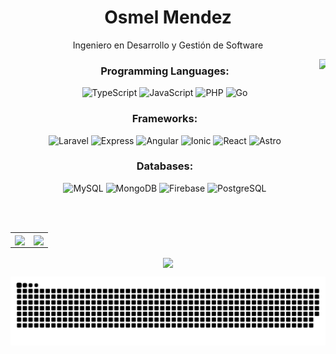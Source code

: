 <h1 align="center">Osmel Mendez</h1>
<p>
  <div align="center">
  Ingeniero en Desarrollo y Gestión de Software
  </div>
</p>
<div> 
  <img src="https://user-images.githubusercontent.com/74038190/225813708-98b745f2-7d22-48cf-9150-083f1b00d6c9.gif" align="right" style="max-width: 10px;height: 250px;">
</div>
<div align="center">

### Programming Languages:
![TypeScript](https://img.shields.io/badge/-TypeScript-000?&logo=TypeScript)
![JavaScript](https://img.shields.io/badge/-JavaScript-000?&logo=JavaScript)
![PHP](https://img.shields.io/badge/-PHP-000?&logo=PHP)
![Go](https://img.shields.io/badge/-GoLand-000?&logo=GoLand)

### Frameworks:
![Laravel](https://img.shields.io/badge/-Laravel-000?&logo=Laravel)
![Express](https://img.shields.io/badge/-Express-000?&logo=express)
![Angular](https://img.shields.io/badge/-Angular-000?&logo=Angular)
![Ionic](https://img.shields.io/badge/-Ionic-000?&logo=Ionic)
![React](https://img.shields.io/badge/-React-000?&logo=React)
![Astro](https://img.shields.io/badge/-Astro-000?&logo=Astro)

### Databases:
![MySQL](https://img.shields.io/badge/-MySQL-000?&logo=MySQL)
![MongoDB](https://img.shields.io/badge/-MongoDB-000?&logo=MongoDB)
![Firebase](https://img.shields.io/badge/-Firebase-000?&logo=Firebase)
![PostgreSQL](https://img.shields.io/badge/-PostgreSQL-000?&logo=PostgreSQL)
</div>
<br><br>
<!--- stats (start) -->
<p align="center">
<table align="center">
<tr border="none">
<td width="50%" align="center">
  <img  align="center" src="https://github-readme-stats.vercel.app/api?username=OsmelMdz&theme=radical&hide_border=false&include_all_commits=false&count_private=false"/>
</td>
<td width="50%" align="center">
  <img align="center" src="https://github-readme-stats.vercel.app/api/top-langs/?username=OsmelMdz&theme=radical&hide_border=false&include_all_commits=false&count_private=false&layout=compact"/>
  </td>
</tr>
</table>
  <div align=center>
  <a href="https://github.com/ryo-ma/github-profile-trophy" title="Go to Source">
      <img align="center" width=84% src="https://github-profile-trophy.vercel.app/?username=OsmelMdz&theme=radical&no-frame=false&no-bg=true&margin-w=4"/>
    </a>
</div>
</p>  
<!-- Proudly created with GPRM ( https://gprm.itsvg.in ) -->
<!--- stats (end) -->
<p align="center">
  <img align="center" src="https://raw.githubusercontent.com/Elanza-48/Elanza-48/main/resources/img/github-contribution-grid-snake.svg"/>
</p>
